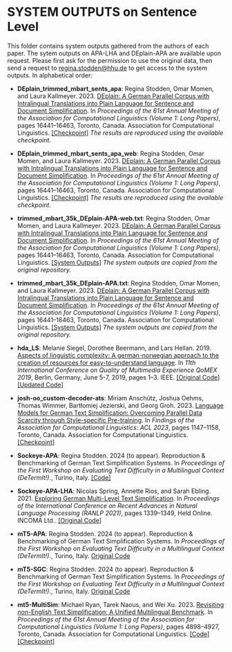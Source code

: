 # SYSTEM OUTPUTS on Sentence Level

This folder contains system outputs gathered from the authors of each paper. The sytem outputs on APA-LHA and DEplain-APA are available upon request. Please first ask for the permission to use the original data, then send a request to regina.stodden@hhu.de to get access to the system outputs.
In alphabetical order:

* **DEplain_trimmed_mbart_sents_apa**:  Regina Stodden, Omar Momen, and Laura Kallmeyer. 2023. [DEplain: A German Parallel Corpus with Intralingual Translations into Plain Language for Sentence and Document Simplification](https://aclanthology.org/2023.acl-long.908/). In *Proceedings of the 61st Annual Meeting of the Association for Computational Linguistics (Volume 1: Long Papers)*, pages 16441–16463, Toronto, Canada. Association for Computational Linguistics. [[Checkpoint]](https://huggingface.co/DEplain/trimmed_mbart_sents_apa) *The results are reproduced using the available checkpoint.*
* **DEplain_trimmed_mbart_sents_apa_web**:  Regina Stodden, Omar Momen, and Laura Kallmeyer. 2023. [DEplain: A German Parallel Corpus with Intralingual Translations into Plain Language for Sentence and Document Simplification](https://aclanthology.org/2023.acl-long.908/). In *Proceedings of the 61st Annual Meeting of the Association for Computational Linguistics (Volume 1: Long Papers)*, pages 16441–16463, Toronto, Canada. Association for Computational Linguistics. [[Checkpoint]](https://huggingface.co/DEplain/trimmed_mbart_sents_apa_web) *The results are reproduced using the available checkpoint.*
* **trimmed_mbart_35k_DEplain-APA-web.txt**:  Regina Stodden, Omar Momen, and Laura Kallmeyer. 2023. [DEplain: A German Parallel Corpus with Intralingual Translations into Plain Language for Sentence and Document Simplification](https://aclanthology.org/2023.acl-long.908/). In *Proceedings of the 61st Annual Meeting of the Association for Computational Linguistics (Volume 1: Long Papers)*, pages 16441–16463, Toronto, Canada. Association for Computational Linguistics. [[System Outputs]](https://github.com/rstodden/DEPlain/tree/main/G__Automatic_Text_Simplification_Experiments/generated_outputs/sentence-level) *The system outputs are copied from the original repository.*
* **trimmed_mbart_35k_DEplain-APA.txt**:  Regina Stodden, Omar Momen, and Laura Kallmeyer. 2023. [DEplain: A German Parallel Corpus with Intralingual Translations into Plain Language for Sentence and Document Simplification](https://aclanthology.org/2023.acl-long.908/). In *Proceedings of the 61st Annual Meeting of the Association for Computational Linguistics (Volume 1: Long Papers)*, pages 16441–16463, Toronto, Canada. Association for Computational Linguistics. [[System Outputs]](https://github.com/rstodden/DEPlain/tree/main/G__Automatic_Text_Simplification_Experiments/generated_outputs/sentence-level) *The system outputs are copied from the original repository.*

* **hda_LS**: Melanie Siegel, Dorothee Beermann, and Lars Hellan. 2019. [Aspects of linguistic complexity: A german-norwegian approach to the creation of resources for easy-to-understand language](https://doi.org/10.1109/QoMEX.2019.8743173). In *11th International Conference on Quality of Multimedia Experience QoMEX 2019*, Berlin, Germany, June 5-7, 2019, pages 1–3. IEEE. [[Original Code]](https://github.com/hdaSprachtechnologie/easy-to-understand_language)[[Updated Code]](https://github.com/rstodden/easy-to-understand_language)
* **josh-oo_custom-decoder-ats**: Miriam Anschütz, Joshua Oehms, Thomas Wimmer, Bartłomiej Jezierski, and Georg Groh. 2023. [Language Models for German Text Simplification: Overcoming Parallel Data Scarcity through Style-specific Pre-training](https://aclanthology.org/2023.findings-acl.74/). In *Findings of the Association for Computational Linguistics: ACL 2023*, pages 1147–1158, Toronto, Canada. Association for Computational Linguistics. [[Checkpoint]](https://huggingface.co/josh-oo/custom-decoder-ats)
* **Sockeye-APA**: Regina Stodden. 2024 (to appear). Reproduction & Benchmarking of German Text Simplification Systems. In *Proceedings of the First Workshop on Evaluating Text Difficulty in a Multilingual Context (DeTermIt!)*., Turino, Italy. [[Code]](https://github.com/zurichnlp/ranlp2021-german-ats)
* **Sockeye-APA-LHA**: Nicolas Spring, Annette Rios, and Sarah Ebling. 2021. [Exploring German Multi-Level Text Simplification](https://aclanthology.org/2021.ranlp-1.150/). In *Proceedings of the International Conference on Recent Advances in Natural Language Processing (RANLP 2021)*, pages 1339–1349, Held Online. INCOMA Ltd.. [[Original Code]](https://github.com/zurichnlp/ranlp2021-german-ats) 
* **mT5-APA**: Regina Stodden. 2024 (to appear). Reproduction & Benchmarking of German Text Simplification Systems. In *Proceedings of the First Workshop on Evaluating Text Difficulty in a Multilingual Context (DeTermIt!)*., Turino, Italy. [Original Code](./../../../../scripts/reproduction/mt5-models-loop.py)
* **mT5-SGC**: Regina Stodden. 2024 (to appear). Reproduction & Benchmarking of German Text Simplification Systems. In *Proceedings of the First Workshop on Evaluating Text Difficulty in a Multilingual Context (DeTermIt!)*., Turino, Italy. [Original Code](./../../../../scripts/reproduction/mt5-models-loop.py)
* **mt5-MultiSim**: Michael Ryan, Tarek Naous, and Wei Xu. 2023. [Revisiting non-English Text Simplification: A Unified Multilingual Benchmark](https://aclanthology.org/2023.acl-long.269/). In *Proceedings of the 61st Annual Meeting of the Association for Computational Linguistics (Volume 1: Long Papers)*, pages 4898–4927, Toronto, Canada. Association for Computational Linguistics. [[Code]](https://github.com/XenonMolecule/MultiSim/blob/main/code/finetuning/train_model.py)[[Checkpoint]]()